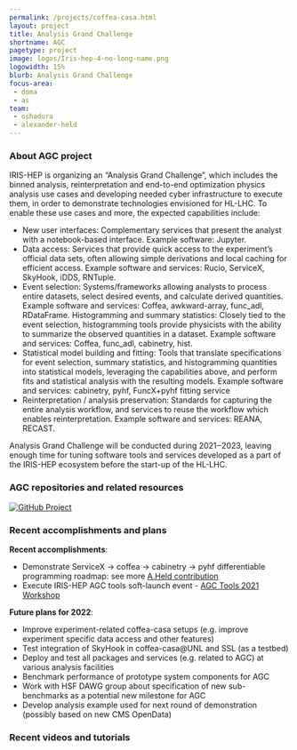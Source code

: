 ```yaml
---
permalink: /projects/coffea-casa.html
layout: project
title: Analysis Grand Challenge
shortname: AGC
pagetype: project
image: logos/Iris-hep-4-no-long-name.png
logowidth: 15%
blurb: Analysis Grand Challenge
focus-area:
 - doma
 - as
team:
 - oshadura
 - alexander-held
---
```



### About AGC project

IRIS-HEP is organizing an “Analysis Grand Challenge”, which includes the binned analysis, reinterpretation and end-to-end optimization physics analysis use cases and developing needed cyber infrastructure to execute them, in order to demonstrate technologies envisioned for HL-LHC. To enable these use cases and more, the expected capabilities include:

- New user interfaces: Complementary services that present the analyst with a notebook-based interface. Example software: Jupyter.
- Data access: Services that provide quick access to the experiment’s official data sets, often allowing simple derivations and local caching for efficient access. Example software and services: Rucio, ServiceX, SkyHook, iDDS, RNTuple.
- Event selection: Systems/frameworks allowing analysts to process entire datasets, select desired events, and calculate derived quantities. Example software and services: Coffea, awkward-array, func_adl, RDataFrame. Histogramming and summary statistics: Closely tied to the event selection, histogramming tools provide physicists with the ability to summarize the observed quantities in a dataset. Example software and services: Coffea, func_adl, cabinetry, hist.
- Statistical model building and fitting: Tools that translate specifications for event selection, summary statistics, and histogramming quantities into statistical models, leveraging the capabilities above, and perform fits and statistical analysis with the resulting models. Example software and services: cabinetry, pyhf, FuncX+pyhf fitting service
- Reinterpretation / analysis preservation: Standards for capturing the entire analysis workflow, and services to reuse the workflow which enables reinterpretation. Example software and services: REANA, RECAST.

Analysis Grand Challenge will be conducted during 2021‒2023, leaving enough time for tuning software tools and services developed as a part of the IRIS-HEP ecosystem before the start-up of the HL-LHC.



### AGC repositories and related resources

[![GitHub Project](https://img.shields.io/badge/GitHub--blue?style=social&logo=GitHub)](https://github.com/iris-hep/analysis-grand-challenge)


### Recent accomplishments and plans

**Recent accomplishments**:

- Demonstrate ServiceX -> coffea -> cabinetry -> pyhf differentiable programming roadmap: see more [A.Held contribution](https://indico.cern.ch/event/1076231/contributions/4560405/)
- Execute IRIS-HEP AGC tools soft-launch event - [AGC Tools 2021 Workshop](https://indico.cern.ch/event/1076231/)

**Future plans for 2022**:

- Improve experiment-related coffea-casa setups (e.g. improve experiment specific  data access and other features)
- Test  integration of SkyHook in coffea-casa@UNL and SSL (as a testbed)
- Deploy and test all packages and services (e.g. related to AGC) at various analysis facilities
- Benchmark performance of prototype system components for AGC
- Work with HSF DAWG group about specification of new sub-benchmarks as a potential new milestone for AGC
- Develop analysis example used for next round of demonstration (possibly based on new CMS OpenData)


### Recent videos and tutorials

